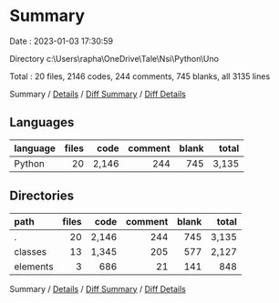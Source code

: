 # Summary

Date : 2023-01-03 17:30:59

Directory c:\\Users\\rapha\\OneDrive\\Tale\\Nsi\\Python\\Uno

Total : 20 files,  2146 codes, 244 comments, 745 blanks, all 3135 lines

Summary / [Details](details.md) / [Diff Summary](diff.md) / [Diff Details](diff-details.md)

## Languages
| language | files | code | comment | blank | total |
| :--- | ---: | ---: | ---: | ---: | ---: |
| Python | 20 | 2,146 | 244 | 745 | 3,135 |

## Directories
| path | files | code | comment | blank | total |
| :--- | ---: | ---: | ---: | ---: | ---: |
| . | 20 | 2,146 | 244 | 745 | 3,135 |
| classes | 13 | 1,345 | 205 | 577 | 2,127 |
| elements | 3 | 686 | 21 | 141 | 848 |

Summary / [Details](details.md) / [Diff Summary](diff.md) / [Diff Details](diff-details.md)